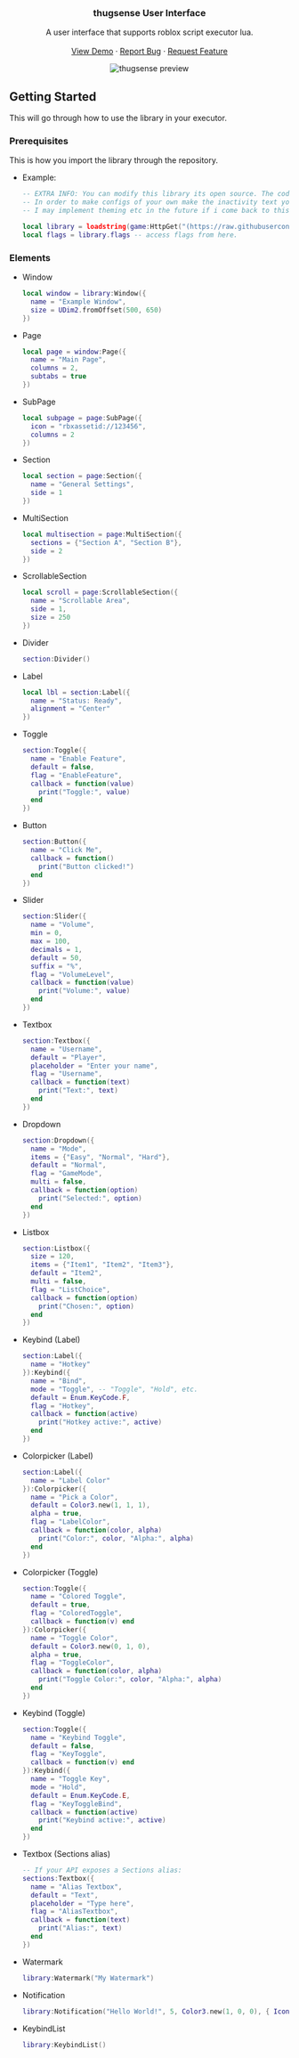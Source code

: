 <br />
<div align="center">
  <h3 align="center">thugsense User Interface</h3>

  <p align="center">
    A user interface that supports roblox script executor lua. 
    <br />
    <br />
    <a href="https://raw.githubusercontent.com/xanific1337/thugsense/refs/heads/main/example.lua">View Demo</a>
    &middot;
    <a href="https://discord.gg/Zk3wWmxEST">Report Bug</a>
    &middot;
    <a href="https://discord.gg/Zk3wWmxEST">Request Feature</a>
  </p>

  <div align="center">
    <img src="https://github.com/xanific1337/thugsense/blob/main/image.png?raw=true)" alt="thugsense preview" />
  </div>
</div>


## Getting Started

This will go through how to use the library in your executor.

### Prerequisites

This is how you import the library through the repository.

- Example:

  ```lua
  -- EXTRA INFO: You can modify this library its open source. The code is horrendous but have fun.
  -- In order to make configs of your own make the inactivity text your own text you want
  -- I may implement theming etc in the future if i come back to this.

  local library = loadstring(game:HttpGet("(https://raw.githubusercontent.com/xanific1337/thugsense/refs/heads/main/library.lua)"))()
  local flags = library.flags -- access flags from here.
  ```

### Elements

- Window

  ```lua
  local window = library:Window({
    name = "Example Window",
    size = UDim2.fromOffset(500, 650)
  })
  ```

- Page

  ```lua
  local page = window:Page({
    name = "Main Page",
    columns = 2,
    subtabs = true
  })
  ```

- SubPage

  ```lua
  local subpage = page:SubPage({
    icon = "rbxassetid://123456",
    columns = 2
  })
  ```

- Section

  ```lua
  local section = page:Section({
    name = "General Settings",
    side = 1
  })
  ```

- MultiSection

  ```lua
  local multisection = page:MultiSection({
    sections = {"Section A", "Section B"},
    side = 2
  })
  ```

- ScrollableSection

  ```lua
  local scroll = page:ScrollableSection({
    name = "Scrollable Area",
    side = 1,
    size = 250
  })
  ```

- Divider

  ```lua
  section:Divider()
  ```

- Label

  ```lua
  local lbl = section:Label({
    name = "Status: Ready",
    alignment = "Center"
  })
  ```

- Toggle

  ```lua
  section:Toggle({
    name = "Enable Feature",
    default = false,
    flag = "EnableFeature",
    callback = function(value)
      print("Toggle:", value)
    end
  })
  ```

- Button

  ```lua
  section:Button({
    name = "Click Me",
    callback = function()
      print("Button clicked!")
    end
  })
  ```

- Slider

  ```lua
  section:Slider({
    name = "Volume",
    min = 0,
    max = 100,
    decimals = 1,
    default = 50,
    suffix = "%",
    flag = "VolumeLevel",
    callback = function(value)
      print("Volume:", value)
    end
  })
  ```

- Textbox

  ```lua
  section:Textbox({
    name = "Username",
    default = "Player",
    placeholder = "Enter your name",
    flag = "Username",
    callback = function(text)
      print("Text:", text)
    end
  })
  ```

- Dropdown

  ```lua
  section:Dropdown({
    name = "Mode",
    items = {"Easy", "Normal", "Hard"},
    default = "Normal",
    flag = "GameMode",
    multi = false,
    callback = function(option)
      print("Selected:", option)
    end
  })
  ```

- Listbox

  ```lua
  section:Listbox({
    size = 120,
    items = {"Item1", "Item2", "Item3"},
    default = "Item2",
    multi = false,
    flag = "ListChoice",
    callback = function(option)
      print("Chosen:", option)
    end
  })
  ```

- Keybind (Label)

  ```lua
  section:Label({
    name = "Hotkey"
  }):Keybind({
    name = "Bind",
    mode = "Toggle", -- "Toggle", "Hold", etc.
    default = Enum.KeyCode.F,
    flag = "Hotkey",
    callback = function(active)
      print("Hotkey active:", active)
    end
  })
  ```

- Colorpicker (Label)

  ```lua
  section:Label({
    name = "Label Color"
  }):Colorpicker({
    name = "Pick a Color",
    default = Color3.new(1, 1, 1),
    alpha = true,
    flag = "LabelColor",
    callback = function(color, alpha)
      print("Color:", color, "Alpha:", alpha)
    end
  })
  ```

- Colorpicker (Toggle)

  ```lua
  section:Toggle({
    name = "Colored Toggle",
    default = true,
    flag = "ColoredToggle",
    callback = function(v) end
  }):Colorpicker({
    name = "Toggle Color",
    default = Color3.new(0, 1, 0),
    alpha = true,
    flag = "ToggleColor",
    callback = function(color, alpha)
      print("Toggle Color:", color, "Alpha:", alpha)
    end
  })
  ```

- Keybind (Toggle)

  ```lua
  section:Toggle({
    name = "Keybind Toggle",
    default = false,
    flag = "KeyToggle",
    callback = function(v) end
  }):Keybind({
    name = "Toggle Key",
    mode = "Hold",
    default = Enum.KeyCode.E,
    flag = "KeyToggleBind",
    callback = function(active)
      print("Keybind active:", active)
    end
  })
  ```

- Textbox (Sections alias)

  ```lua
  -- If your API exposes a Sections alias:
  sections:Textbox({
    name = "Alias Textbox",
    default = "Text",
    placeholder = "Type here",
    flag = "AliasTextbox",
    callback = function(text)
      print("Alias:", text)
    end
  })
  ```

- Watermark

  ```lua
  library:Watermark("My Watermark")
  ```

- Notification

  ```lua
  library:Notification("Hello World!", 5, Color3.new(1, 0, 0), { Icon = "rbxassetid://123456" })
  ```

- KeybindList

  ```lua
  library:KeybindList()
  ```
